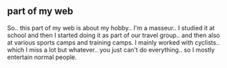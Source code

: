## part of my web ##
So.. this part of my web is about my hobby.. 
I'm a masseur.. I studied it at school and then I started doing it as part of our travel group.. 
and then also at various sports camps and training camps. I mainly worked with cyclists.. 
which I miss a lot but whatever.. you just can't do everything.. so I mostly entertain normal people.
